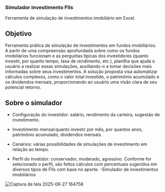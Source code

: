 ### Simulador investimento FIIs
Ferramenta de simulação de investimentos imobiliário em Excel.

## Objetivo 
Ferramenta prática de simulação de investimentos em fundos imobiliários. A partir de uma compreensão aprofundada sobre como os fundos imobiliários funcionam e as perguntas típicas dos investidores (quanto investir, por quanto tempo, taxa de rendimento, etc.), planilha que ajuda o usuário a realizar essas simulações, auxiliando-o a tomar decisões mais informadas sobre seus investimentos. A solução proposta visa automatizar cálculos complexos, como o valor total investido, o patrimônio acumulado e os dividendos mensais, proporcionando ao usuário uma visão clara de seu potencial retorno.

## Sobre o simulador

- Configuração do investidor: salário, rendimento da carteira, sugestão de investimento.

- Investimento mensal:quanto investir por mês, por quantos anos, patrimônio acumulado, dividendos mensais.

- Cenários: várias possibilidades de simulações de investimento em relação ao tempo.

- Perfil do invetidor: conservador, moderado, agressivo. Conforme for selecionado o perfil, são feitos cálculos com percentuais sugeridos em diversos tipos de FIIs com base no aporte.
-Simulador de investimentos imobiliários

![Captura de tela 2025-06-27 164758](https://github.com/user-attachments/assets/6ecd1f3b-f109-4869-a42c-61f2ffd24a03)

